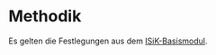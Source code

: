 # Methodik

Es gelten die Festlegungen aus dem [ISiK-Basismodul](https://simplifier.net/guide/implementierungsleitfadenisik-basismodul/I-markdown-UebergreifendeFestlegungen-UebergreifendeFestlegungen-Methodik?version=current).